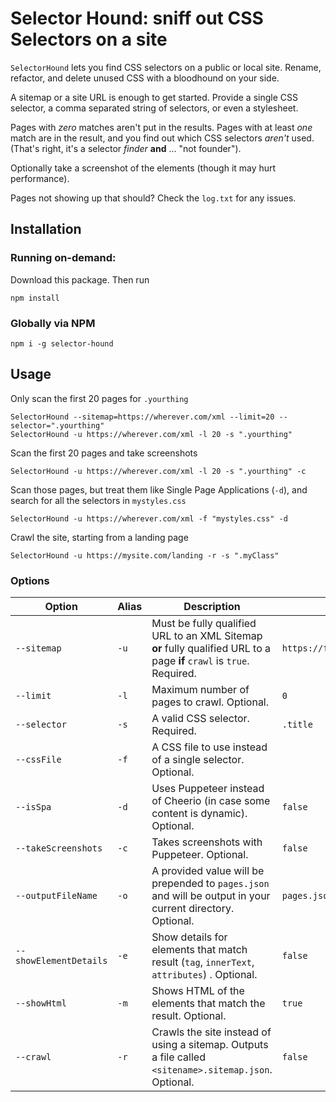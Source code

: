 # Selector Hound: sniff out CSS Selectors on a site

`SelectorHound` lets you find CSS selectors on a public or local site. Rename, refactor, and delete unused CSS with a bloodhound on your side. 

A sitemap or a site URL is enough to get started. Provide a single CSS selector, a comma separated string of selectors, or even a stylesheet. 

Pages with _zero_ matches aren't put in the results. Pages with at least *one* match are in the result, and you find out which CSS selectors _aren't_ used. (That's right, it's a selector _finder_ **and** ... "not founder").

Optionally take a screenshot of the elements (though it may hurt performance).

Pages not showing up that should? Check the `log.txt` for any issues. 

## Installation

### Running on-demand:
Download this package. Then run

```console
npm install
```

### Globally via NPM

```console
npm i -g selector-hound
```

## Usage

Only scan the first 20 pages for `.yourthing`

```
SelectorHound --sitemap=https://wherever.com/xml --limit=20 --selector=".yourthing"
SelectorHound -u https://wherever.com/xml -l 20 -s ".yourthing"
```

Scan the first 20 pages and take screenshots
```
SelectorHound -u https://wherever.com/xml -l 20 -s ".yourthing" -c
```

Scan those pages, but treat them like Single Page Applications (`-d`), and search for all the selectors in `mystyles.css`
```
SelectorHound -u https://wherever.com/xml -f "mystyles.css" -d

```

Crawl the site, starting from a landing page
```
SelectorHound -u https://mysite.com/landing -r -s ".myClass"
```

### Options

| Option | Alias | Description   | Defaults  |
|---|---|---|---|
| `--sitemap` |`-u`  | Must be fully qualified URL to an XML Sitemap **or** fully qualified URL to a page **if** `crawl` is `true`. Required. | `https://frankmtaylor.com/sitemap.xml` |
| `--limit` | `-l`  |  Maximum number of pages to crawl. Optional. | `0`  |
| `--selector` | `-s`  |  A valid CSS selector. Required. |  `.title` |
| `--cssFile` | `-f`  | A CSS file to use instead of a single selector. Optional. |   |
| `--isSpa`| `-d`  | Uses Puppeteer instead of Cheerio (in case some content is dynamic). Optional. | `false`|
| `--takeScreenshots`| `-c`  | Takes screenshots with Puppeteer. Optional. | `false` |
| `--outputFileName` | `-o` | A provided value will be prepended to `pages.json` and will be output in your current directory. Оptional. | `pages.json` | 
| `--showElementDetails` | `-e`  | Show details for elements that match result (`tag`, `innerText`, `attributes`) . Optional. |   `false` |
| `--showHtml` | `-m` | Shows HTML of the elements that match the result. Optional. | `true` |
| `--crawl`| `-r` | Crawls the site instead of using a sitemap. Outputs a file called `<sitename>.sitemap.json`. Optional.  | `false` |



